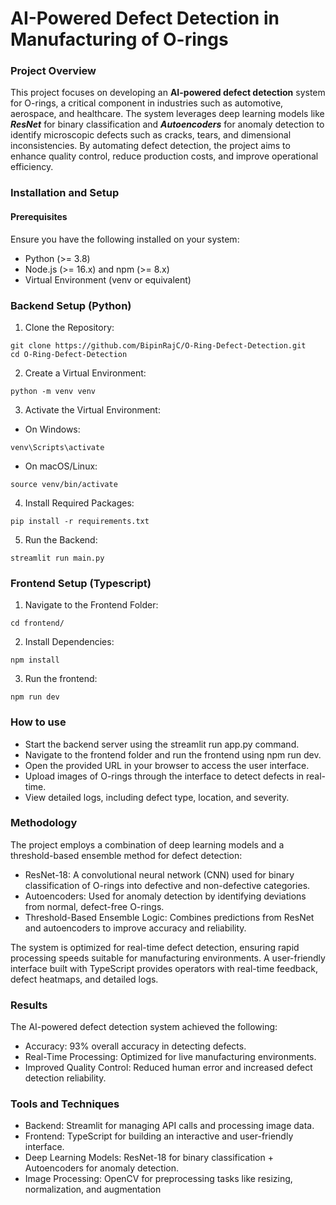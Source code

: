 # AI-Powered Defect Detection in Manufacturing of O-rings

### Project Overview
This project focuses on developing an **AI-powered defect detection** system for O-rings, a critical component in industries such as automotive, aerospace, and healthcare. The system leverages deep learning models like **_ResNet_** for binary classification and **_Autoencoders_** for anomaly detection to identify microscopic defects such as cracks, tears, and dimensional inconsistencies. By automating defect detection, the project aims to enhance quality control, reduce production costs, and improve operational efficiency.

### Installation and Setup
#### Prerequisites
Ensure you have the following installed on your system:
- Python (>= 3.8)
- Node.js (>= 16.x) and npm (>= 8.x)
- Virtual Environment (venv or equivalent)

### Backend Setup (Python)
1. Clone the Repository:
```
git clone https://github.com/BipinRajC/O-Ring-Defect-Detection.git  
cd O-Ring-Defect-Detection
```

2. Create a Virtual Environment:
```
python -m venv venv
```

3. Activate the Virtual Environment:
- On Windows:
```
venv\Scripts\activate
```
- On macOS/Linux:
```
source venv/bin/activate
```

4. Install Required Packages:
```
pip install -r requirements.txt
```

5. Run the Backend:
```
streamlit run main.py
```

### Frontend Setup (Typescript)
1. Navigate to the Frontend Folder:
```
cd frontend/
```

2. Install Dependencies:
```
npm install
```

3. Run the frontend:
```
npm run dev
```

### How to use
- Start the backend server using the streamlit run app.py command.
- Navigate to the frontend folder and run the frontend using npm run dev.
- Open the provided URL in your browser to access the user interface.
- Upload images of O-rings through the interface to detect defects in real-time.
- View detailed logs, including defect type, location, and severity.

### Methodology
The project employs a combination of deep learning models and a threshold-based ensemble method for defect detection:

- ResNet-18: A convolutional neural network (CNN) used for binary classification of O-rings into defective and non-defective categories.
- Autoencoders: Used for anomaly detection by identifying deviations from normal, defect-free O-rings.
- Threshold-Based Ensemble Logic: Combines predictions from ResNet and autoencoders to improve accuracy and reliability.

The system is optimized for real-time defect detection, ensuring rapid processing speeds suitable for manufacturing environments. A user-friendly interface built with TypeScript provides operators with real-time feedback, defect heatmaps, and detailed logs.

### Results
The AI-powered defect detection system achieved the following:

- Accuracy: 93% overall accuracy in detecting defects.
- Real-Time Processing: Optimized for live manufacturing environments.
- Improved Quality Control: Reduced human error and increased defect detection reliability.

### Tools and Techniques

- Backend: Streamlit for managing API calls and processing image data.
- Frontend: TypeScript for building an interactive and user-friendly interface.
- Deep Learning Models:
ResNet-18 for binary classification + Autoencoders for anomaly detection.
- Image Processing: OpenCV for preprocessing tasks like resizing, normalization, and augmentation




